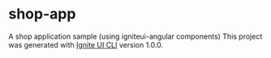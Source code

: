 # shop-app
A shop application sample (using igniteui-angular components)
This project was generated with [Ignite UI CLI](https://github.com/IgniteUI/igniteui-cli) version 1.0.0.
